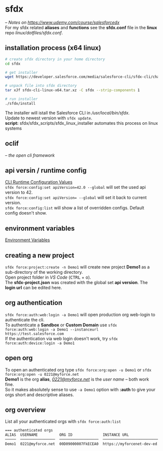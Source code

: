 # sfdx
*– Notes on https://www.udemy.com/course/salesforcedx* <br>
For my sfdx related **aliases** and **functions** see the **sfdx.conf** file in the **linux** repo *linux/dotfiles/sfdx.conf*. <br>

## installation process (x64 linux)

```sh
# create sfdx directory in your home directory
cd sfdx

# get installer
wget https://developer.salesforce.com/media/salesforce-cli/sfdx-cli/channels/stable/sfdx-cli-linux-x64.tar.xz

# unpack file into sfdx directory
tar xJf sfdx-cli-linux-x64.tar.xz -C sfdx --strip-components 1

# run installer
./sfdx/install
```
The installer will istall the Salesforce CLI in */usr/local/bin/sfdx*. <br>
Update to newest version with `sfdx update`. <br>
**script:** sfdx/sfdx_scripts/sfdx_linux_installer automates this process on linux systems <br>

## oclif
*– the open cli framework* <br>

## api versin / runtime config
[CLI Runtime Configuration Values](https://developer.salesforce.com/docs/atlas.en-us.222.0.sfdx_dev.meta/sfdx_dev/sfdx_dev_cli_config_values.htm?search_text=runtime) <br>
`sfdx force:config:set apiVersion=42.0 --global` will set the used api version to 42. <br>
`sfdx force:config:set apiVersion= --global` will set it back to current version. <br>
`sfdx force:config:list` will show a list of overridden configs. Default config doesn't show. <br> 

## environment variables
[Environment Variables](https://developer.salesforce.com/docs/atlas.en-us.222.0.sfdx_dev.meta/sfdx_dev/sfdx_dev_cli_env_variables.htm?search_text=runtime) <br>

## creating a new project
`sfdx force:project:create -n Demo1` will create new project **Demo1** as a sub-directory of the working directory. <br>
Open project folder in *VS Code* (<kbd>CTRL</kbd> + <kbd>o</kbd>). <br>
The **sfdx-project.json** was created with the global set **api version**. The **login url** can be edited here. <br>
## org authentication
`sfdx force:auth:web:login -a Demo1` will open production org web-login to authenticate the cli. <br>
To authenticate a **Sandbox** or **Custom Domain** use `sfdx force:auth:web:login -a Demo1 --instanceurl https://test.salesforce.com` <br>
If the authentication via web login doesn't work, try `sfdx force:auth:device:login -a Demo1` <br>
## open org
To open an authenticated org type `sfdx force:org:open -u Demo1` or `sfdx force:org:open -u 0221@myforce.net` <br>
**Demo1** is the org **alias**, *0221@myforce.net* is the *user name* – both work fine. <br>
So it makes absolutely sense to use `-a Demo1` option with **:auth** to give your orgs short and descriptive aliases. <br>
## org overview
List all your authenticated orgs with `sfdx force:auth:list` <br>
```sh
=== authenticated orgs
ALIAS  USERNAME          ORG ID              INSTANCE URL                                 OAUTH METHOD
─────  ────────────────  ──────────────────  ───────────────────────────────────────────  ────────────
Demo1  0221@myforce.net  00D09000007FkECEA0  https://myforcenet-dev-ed.my.salesforce.com  web
```

